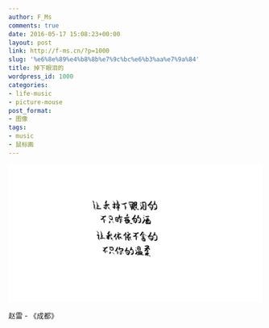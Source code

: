 ```yaml
---
author: F_Ms
comments: true
date: 2016-05-17 15:08:23+00:00
layout: post
link: http://f-ms.cn/?p=1000
slug: '%e6%8e%89%e4%b8%8b%e7%9c%bc%e6%b3%aa%e7%9a%84'
title: 掉下眼泪的
wordpress_id: 1000
categories:
- life-music
- picture-mouse
post_format:
- 图像
tags:
- music
- 鼠标画
---
```


![让我掉下眼泪的，不只昨夜的酒；让我依依不舍的，不只你的温柔_20160516](/img/post/wp/2016/05/让我掉下眼泪的，不只昨夜的酒；让我依依不舍的，不只你的温柔_20160516.png)


赵雷 - 《成都》

